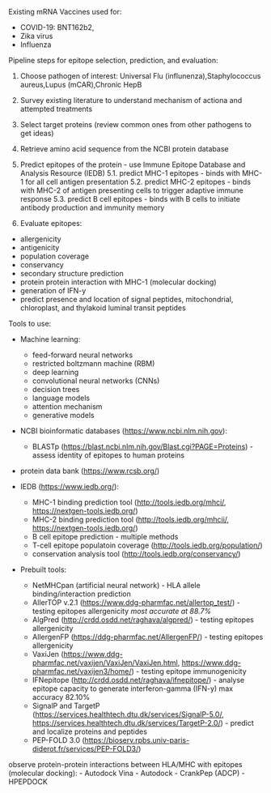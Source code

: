 Existing mRNA Vaccines used for:
- COVID-19: BNT162b2, 
- Zika virus
- Influenza

Pipeline steps for epitope selection, prediction, and evaluation:
1. Choose pathogen of interest:
Universal Flu (influnenza),Staphylococcus aureus,Lupus (mCAR),Chronic HepB

2. Survey existing literature to understand mechanism of actiona and attempted treatments

3. Select target proteins (review common ones from other pathogens to get ideas)

4. Retrieve amino acid sequence from the NCBI protein database

5. Predict epitopes of the protein - use Immune Epitope Database and Analysis Resource (IEDB)
    5.1. predict MHC-1 epitopes - binds with MHC-1 for all cell antigen presentation
    5.2. predict MHC-2 epitopes - binds with MHC-2 of antigen presenting cells to trigger adaptive immune response
    5.3. predict B cell epitopes - binds with B cells to initiate antibody production and immunity memory

6. Evaluate epitopes:
- allergenicity
- antigenicity
- population coverage
- conservancy
- secondary structure prediction
- protein protein interaction with MHC-1 (molecular docking)
- generation of IFN-y
- predict presence and location of signal peptides, mitochondrial, chloroplast, and thylakoid luminal transit peptides

Tools to use:
- Machine learning:
    - feed-forward neural networks
    - restricted boltzmann machine (RBM)
    - deep learning
    - convolutional neural networks (CNNs)
    - decision trees
    - language models
    - attention mechanism
    - generative models

- NCBI bioinformatic databases (https://www.ncbi.nlm.nih.gov):
    - BLASTp (https://blast.ncbi.nlm.nih.gov/Blast.cgi?PAGE=Proteins) - assess identity of epitopes to human proteins
- protein data bank (https://www.rcsb.org/)
- IEDB (https://www.iedb.org/):
    - MHC-1 binding prediction tool (http://tools.iedb.org/mhci/, https://nextgen-tools.iedb.org/)
    - MHC-2 binding prediction tool (http://tools.iedb.org/mhcii/, https://nextgen-tools.iedb.org/)
    - B cell epitope prediction - multiple methods
    - T-cell epitope populatoin coverage (http://tools.iedb.org/population/)
    - conservation analysis tool (http://tools.iedb.org/conservancy/)

- Prebuilt tools:
    - NetMHCpan (artificial neural network) - HLA allele binding/interaction prediction
    - AllerTOP v.2.1 (https://www.ddg-pharmfac.net/allertop_test/) - testing epitopes allergenicity *most accurate at 88.7%*
    - AlgPred (http://crdd.osdd.net/raghava/algpred/) - testing epitopes allergenicity
    - AllergenFP (https://ddg-pharmfac.net/AllergenFP/) - testing epitopes allergenicity
    - VaxiJen (https://www.ddg-pharmfac.net/vaxijen/VaxiJen/VaxiJen.html, https://www.ddg-pharmfac.net/vaxijen3/home/) - testing epitope immunogenicity
    - IFNepitope (http://crdd.osdd.net/raghava/ifnepitope/) - analyse epitope capacity to generate interferon-gamma (IFN-y) max accuracy 82.10%
    - SignalP and TargetP (https://services.healthtech.dtu.dk/services/SignalP-5.0/, https://services.healthtech.dtu.dk/services/TargetP-2.0/) - predict and localize proteins and peptides
    - PEP-FOLD 3.0 (https://bioserv.rpbs.univ-paris-diderot.fr/services/PEP-FOLD3/)

observe protein-protein interactions between HLA/MHC with epitopes (molecular docking):
    - Autodock Vina
    - Autodock
    - CrankPep (ADCP)
    - HPEPDOCK